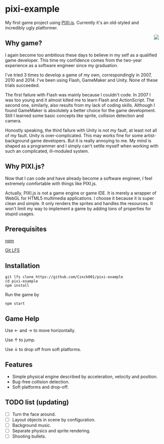 # pixi-example

My first game project using [PIXI.js](http://www.pixijs.com/). Currently it's an old-styled and incredibly ugly platformer.

 <img align="right" src="imgs/demo-scene.png">

## Why game?

I again become too ambitious these days to believe in my self as a qualified game developer. This time my confidence comes from the two-year experience as a software engineer since my graduation.

I've tried 3 times to develop a game of my own, correspondingly in 2007, 2010 and 2014. I've been using Flash, GameMaker and Unity. None of these trials succeeded.

The first failure with Flash was mainly because I couldn't code. In 2007 I was too young and it almost killed me to learn Flash and ActionScript. The second one, similarly, also results from my lack of coding skills. Although I found GameMaker is absolutely a better choice for the game development. Still I learned some basic concepts like sprite, collision detection and camera.

Honostly speaking, the third failure with Unity is not my fault, at least not all of my fault. Unity is over-complicated. This may works fine for some artist-background game developers. But it is really annoying to me. My mind is shaped as a programmer and I simply can't settle myself when working with such an complicated, ill-moduled system.

## Why PIXI.js?

Now that I can code and have already become a software engineer, I feel extremely comfortable with things like PIXI.js.

Actually, PIXI.js is not a game engine or game IDE. It is merely a wrapper of WebGL for HTML5 multimedia applications. I choose it because it is super clean and simple. It only renders the sprites and handles the resources. It won't limit my way to implement a game by adding tons of properties for stupid usages.

## Prerequisites

[npm](https://www.npmjs.com/)

[Git LFS](https://git-lfs.github.com/)

## Installation

```
git lfs clone https://github.com/Czxck001/pixi-example
cd pixi-example
npm install
```

Run the game by

```
npm start
```

## Game Help

Use ← and → to move horizontally.

Use ↑ to jump.

Use ↓ to drop off from soft platforms.

## Features

- Simple physical engine described by acceleration, velocity and position.
- Bug-free collision detection.
- Soft platforms and drop-off.

## TODO list (updating)

- [ ] Turn the face around.
- [ ] Layout objects in scene by configuration.
- [ ] Background music.
- [ ] Separate physics and sprite rendering.
- [ ] Shooting bullets.